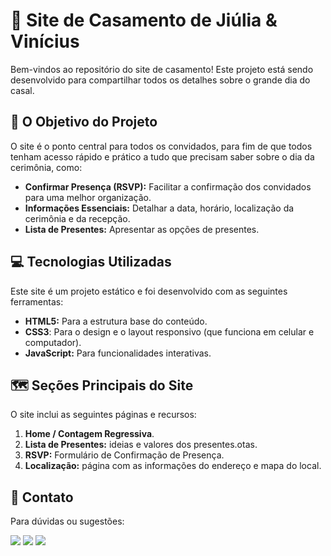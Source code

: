 # 💍 Site de Casamento de Jiúlia & Vinícius
Bem-vindos ao repositório do site de casamento! Este projeto está sendo desenvolvido para compartilhar todos os detalhes sobre o grande dia do casal.
## 🌟 O Objetivo do Projeto
O site é o ponto central para todos os convidados, para fim de que todos tenham acesso rápido e prático a tudo que precisam saber sobre o dia da cerimônia, como:
* **Confirmar Presença (RSVP):** Facilitar a confirmação dos convidados para uma melhor organização.
* **Informações Essenciais:** Detalhar a data, horário, localização da cerimônia e da recepção.
* **Lista de Presentes:** Apresentar as opções de presentes.

## 💻 Tecnologias Utilizadas
Este site é um projeto estático e foi desenvolvido com as seguintes ferramentas:
* **HTML5:** Para a estrutura base do conteúdo.
* **CSS3**: Para o design e o layout responsivo (que funciona em celular e computador).
* **JavaScript:** Para funcionalidades interativas.

## 🗺️ Seções Principais do Site
O site inclui as seguintes páginas e recursos:
1.  **Home / Contagem Regressiva**.
2.  **Lista de Presentes:** ideias e valores dos presentes.otas.
3.  **RSVP:** Formulário de Confirmação de Presença.
4.  **Localização:** página com as informações do endereço e mapa do local.

## 📧 Contato
Para dúvidas ou sugestões:
<div> 
    <a href = "mailto:sofiacamargonunes01@gmail.com"><img src="https://img.shields.io/badge/-Gmail-%23333?style=for-the-badge&logo=gmail&logoColor=white" target="_blank"></a>
    <a href="https://www.linkedin.com/in/sofia-camargo-nunes-a64185304/" target="_blank"><img src="https://img.shields.io/badge/-LinkedIn-%230077B5?style=for-the-badge&logo=linkedin&logoColor=white" target="_blank"></a> 
  <a href="https://github.com/sofia-camargo"<img alt="GitHub Discussions" target="_blank"><img src="![GitHub Discussions](https://img.shields.io/github/discussions/:user/:repo)"></a>
</div>